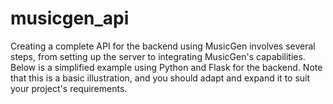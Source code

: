 # musicgen_api
 Creating a complete API for the backend using MusicGen involves several steps, from setting up the server to integrating MusicGen's capabilities. Below is a simplified example using Python and Flask for the backend. Note that this is a basic illustration, and you should adapt and expand it to suit your project's requirements.
